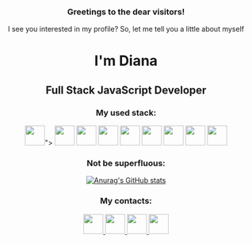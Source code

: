 <h3 align="center">Greetings to the dear visitors!</h2>
<p align="center">I see you interested in my profile? So, let me tell you a little about myself</p>

<div align="center">
  <h1>I'm Diana</h1>
  <h2>Full Stack JavaScript Developer</h2>
</div>


 
<div align=center>
 <h3>My used stack: </h3>
 <img width=40 height=40 src="<img src="https://img.icons8.com/color/48/000000/javascript--v1.png"/>">
 <img width=40 height=40 src="https://upload.wikimedia.org/wikipedia/commons/thumb/a/a7/React-icon.svg/1200px-React-icon.svg.png">
 <img width=40 height=40 src="https://img.icons8.com/color/480/redux.png">
 <img width=40 height=40 src="https://redux-saga.js.org/img/Redux-Saga-Logo.png">
  <img width=40 height=40 src="https://buttercms.com/static/images/tech_banners/ExpressJS.png">
  <img width=40 height=40 src="https://img.icons8.com/color/48/000000/postgreesql.png"/>
  <img width=40 height=40 src="https://upload.wikimedia.org/wikipedia/commons/thumb/d/d9/Node.js_logo.svg/1280px-Node.js_logo.svg.pn">
  <img width=40 height=40 src="https://toppng.com/uploads/preview/sequelize-logo-116093759810rkwwbipng.png">
  <img width=40 height=40 src="">
</div>

<div align=center>
 <h3>Not be superfluous: </h3>
  
 [![Anurag's GitHub stats](https://github-readme-stats.vercel.app/api?username=Tkeshick&show_icons=true&theme=radical)](https://github.com/anuraghazra/github-readme-stats)
</div>

<div align=center>
 <h3>My contacts: </h3>
  <a href="https://t.me/tkeshick" title="telegram">
    <img width=40 height=40 src="https://cdn-icons.flaticon.com/png/512/3670/premium/3670044.png?token=exp=1646830827~hmac=24e5e2cb343ea8247f3a046d5ccd3f80">
  </a>
  <a href="https://vk.com/tkeshick" title="VK">
    <img width=40 height=40 src="https://cdn-icons.flaticon.com/png/512/3670/premium/3670029.png?token=exp=1646830892~hmac=0f9b9e92a585712870d8decde29e1245">
  </a>
 <a href="https://wa.me/89811040446" title="whatsapp">
    <img width=40 height=40 src="https://cdn-icons-png.flaticon.com/512/1384/1384007.png">
  </a>
  <a href="mailto:dianatkesh@gmail.com" title="send email">
    <img width=40 height=40 src="https://cdn-icons.flaticon.com/png/512/3178/premium/3178158.png?token=exp=1646831019~hmac=99c243ac922e86fbfe48daaad9b20b46">
  </a>
</div>
